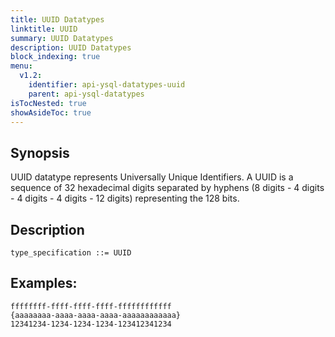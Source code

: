 ```yaml
---
title: UUID Datatypes
linktitle: UUID
summary: UUID Datatypes
description: UUID Datatypes
block_indexing: true
menu:
  v1.2:
    identifier: api-ysql-datatypes-uuid
    parent: api-ysql-datatypes
isTocNested: true
showAsideToc: true
---
```


## Synopsis
UUID datatype represents Universally Unique Identifiers. A UUID is a sequence of 32 hexadecimal digits separated by hyphens (8 digits - 4 digits - 4 digits - 4 digits - 12 digits) representing the 128 bits.

## Description

```
type_specification ::= UUID
```

## Examples:

```
ffffffff-ffff-ffff-ffff-ffffffffffff
{aaaaaaaa-aaaa-aaaa-aaaa-aaaaaaaaaaaa}
12341234-1234-1234-1234-123412341234
```
